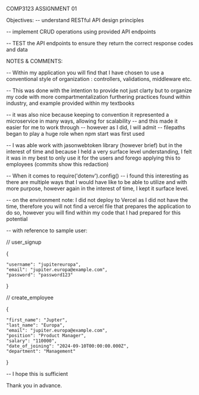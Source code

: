 
COMP3123 ASSIGNMENT 01

Objectives:
 -- understand RESTful API design principles
 
 -- implement CRUD operations using provided API endpoints
 
 -- TEST the API endpoints to ensure they return the correct response codes and data


 NOTES & COMMENTS:

 -- Within my application you will find that I have chosen to use a conventional style of organization : controllers,  validations, middleware etc.

 -- This was done with the intention to provide not just clarty but to organize my code with more compartmentalization furthering practices found within industry, and example provided within my textbooks
 
 -- it was also nice because keeping to convention it represented a microservice in many ways, allowing for scalability -- and this made it easier for me to work through -- however as I did, I will admit -- filepaths began to play a huge role when npm start was first used
 
 -- I was able work with jasonwebtoken library (however brief) but in the interest of time and because I held a very surface level understanding, I felt it was in my best to only use it for the users and forego applying this to employees (commits show this redaction)
 
 -- When it comes to require('dotenv').config() -- i found this interesting as there are multiple ways that I would have like to be able to utilize and with more purpose, however again in the interest of time, I kept it surface level.
 
 -- on the environment note: I did not deploy to Vercel as I did not have the time, therefore you will not find a vercel file that prepares the application to do so, however you will find within my code that I had prepared for this potential
 
 -- with reference to sample user:
 
 // user_signup


 {
    
    "username": "jupitereuropa",
    "email": "jupiter.europa@example.com",
    "password": "password123"
    
}

// create_employee

{
    
    "first_name": "Jupter",
    "last_name": "Europa",
    "email": "jupiter.europa@example.com",
    "position": "Product Manager",
    "salary": "110000",
    "date_of_joining": "2024-09-10T00:00:00.000Z",
    "department": "Management"
}


-- I hope this is sufficient

Thank you in advance.
